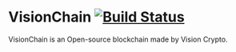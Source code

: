 # VisionChain [![Build Status](https://travis-ci.org/ConvexPolygon/VisionChain.svg?branch=master)](https://travis-ci.org/ConvexPolygon/VisionChain)
VisionChain is an Open-source blockchain made by Vision Crypto.
